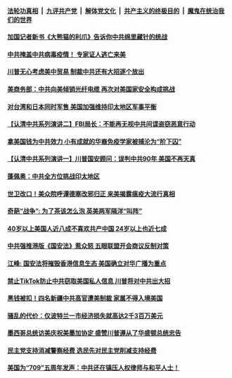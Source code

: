 ####  [法轮功真相](../../../../basic/blob/master/README.md?t=07111002) &nbsp;|&nbsp; [九评共产党](../../../../9ping.md/blob/master/README.md?t=07111002) &nbsp;|&nbsp; [解体党文化](../../../../jtdwh.md/blob/master/README.md?t=07111002)  &nbsp;|&nbsp; [共产主义的终极目的](../../../../gczydzjmd.md/blob/master/README.md?t=07111002) &nbsp;|&nbsp; [魔鬼在统治我们的世界](../../../../mgztzwmdsj.md/blob/master/README.md?t=07111002) 

#### [加国记者新书《大熊猫的利爪》告诉你中共绵里藏针的统战](../pages/soh6/399649.md?t=07111002) 
#### [中共掩盖中共病毒疫情！ 专家证人逃亡来美](../pages/soh6/399631.md?t=07111002) 
#### [川普无心考虑美中贸易 制裁中共还有大招逐个放出 ](../pages/soh6/399604.md?t=07111002) 
#### [美商务部：中共向美倾销光纤电缆 再次对美国家安全构成挑战](../pages/soh6/399595.md?t=07111002) 
#### [对台湾和日本同时军售 美国加强维持印太地区军事平衡](../pages/soh6/399586.md?t=07111002) 
#### [【认清中共系列演讲二】FBI局长：不能再无视中共间谍盗窃恶意行动](../pages/soh6/399577.md?t=07111002) 
#### [拿美国钱为中共效力 小有成就的华裔免疫学家被捕沦为“阶下囚”](../pages/soh6/399568.md?t=07111002) 
#### [【认清中共系列演讲一】川普国安顾问：误判中共90年 美国不再天真](../pages/soh6/399556.md?t=07111002) 
#### [蓬佩奥：中共全方位挑战印太地区](../pages/soh6/399316.md?t=07111002) 
#### [世卫改口！美众院呼谭德塞改邪归正 来美揭露瘟疫大流行真相](../pages/soh6/399238.md?t=07111002) 
#### [奇葩“战争”: 为了茶该怎么泡 英美两军隔洋“叫阵”](../pages/soh6/399241.md?t=07111002) 
#### [40岁以上美国人近八成不喜欢共产中国 24岁以上也近七成](../pages/soh6/399190.md?t=07111002) 
#### [中共强推港版《国安法》惹众怒 五眼联盟开会商议反制对策](../pages/soh6/399229.md?t=07111002) 
#### [江峰: 国安法将摧毁香港信息生态 美国确立对华广播为重点](../pages/soh6/399220.md?t=07111002) 
#### [禁止TikTok防止中共窃取美国私人信息  川普将对中共出大招](../pages/soh6/399151.md?t=07111002) 
#### [黑钱被扣！四名新疆中共高官遭美制裁 家属不得入境美国](../pages/soh6/399163.md?t=07111002) 
#### [骚乱的代价：仅波特兰一市经济损失就高达2千3百万美元](../pages/soh6/399154.md?t=07111002) 
#### [墨西哥总统访美庆祝美墨加协定 盛赞川普遵从了华盛顿总统忠告](../pages/soh6/399145.md?t=07111002) 
#### [民主党支持消减警察经费 选民先对民主党削减支持经费](../pages/soh6/399130.md?t=07111002) 
#### [美国为“709”五周年发声：中共还在镇压人权律师与和平人士！ ](../pages/soh6/399106.md?t=07111002) 
